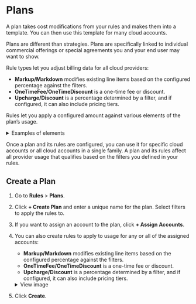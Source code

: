 # Plans

A plan takes cost modifications from your rules and makes them into a template. You can then use this template for many cloud accounts.

Plans are different than strategies. Plans are specifically linked to individual commercial offerings or special agreements you and your end user may want to show.

Rule types let you adjust billing data for all cloud providers:

- **Markup/Markdown** modifies existing line items based on the configured percentage against the filters.
- **OneTimeFee/OneTimeDiscount** is a one-time fee or discount.
- **Upcharge/Discount** is a percentage determined by a filter, and if configured, it can also include pricing tiers.

Rules let you apply a configured amount against various elements of the plan’s usage.

 <details>
   <summary markdown="span">Examples of elements</summary>

- Billing Account ID
- Sub Account ID
- Billing Family
- Service Name
- Service Category
- Region
- Availability Zone
- Resource ID
- Operation
- Usage Type
- Charge Type
- Native Charge Type
- Provider Tag Key
- Provider Tag Value

 </details>

Once a plan and its rules are configured, you can use it for specific cloud accounts or all cloud accounts in a single family. A plan and its rules affect all provider usage that qualifies based on the filters you defined in your rules.

## Create a Plan

1. Go to **Rules** > **Plans**.
2. Click **+ Create Plan** and enter a unique name for the plan. Select filters to apply the rules to.
3. If you want to assign an account to the plan, click **+ Assign Accounts**.
4. You can also create rules to apply to usage for any or all of the assigned accounts:

   - **Markup/Markdown** modifies existing line items based on the configured percentage against the filters.
   - **OneTimeFee/OneTimeDiscount** is a one-time fee or discount.
   - **Upcharge/Discount** is a percentage determined by a filter, and if configured, it can also include pricing tiers.

   <details>
     <summary markdown="span">View image</summary>

   <img alt="plans1" src="https://github.com/spotinst/help/assets/167069628/dae3c261-5669-40c0-84c8-9d603468769a">

   </details>

5. Click **Create**.
